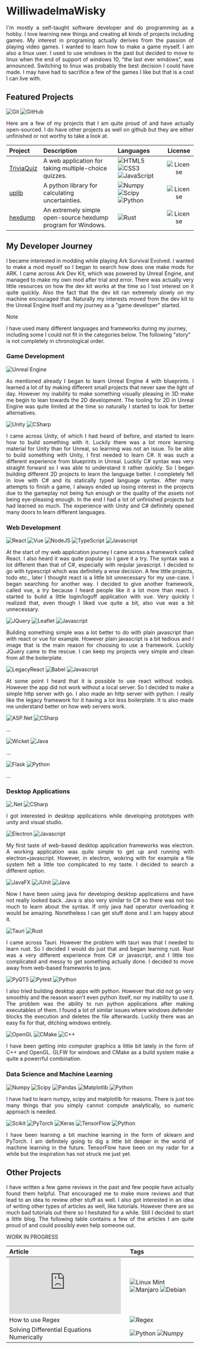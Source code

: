 # WilliwadelmaWisky

<p align="justify">
  I'm mostly a self-taught software developer and do programming as a hobby. I love learning new things and creating all kinds of projects including games. My interest in programing actually derives from the passion of playing video games. I wanted to learn how to make a game myself. I am also a linux user. I used to use windows in the past but decided to move to linux when the end of support of windows 10, "the last ever windows", was announced. Switching to linux was probably the best decision I could have made. I may have had to sacrifice a few of the games I like but that is a cost I can live with.
</p>

## Featured Projects
![Git](https://img.shields.io/badge/git-%23F05033.svg?style=for-the-badge&logo=git&logoColor=white)
![GitHub](https://img.shields.io/badge/github-%23121011.svg?style=for-the-badge&logo=github&logoColor=white)

<p align="justify">
  Here are a few of my projects that I am quite proud of and have actually open-sourced. 
  I do have other projects as well on github but they are either unfinished or not worthy to take a look at.
</p>

| Project | Description | Languages | License |
|:--------|:------------|:----------|:-------:|
| [TriviaQuiz](https://github.com/WilliwadelmaWisky/TriviaQuiz) | A web application for taking multiple-choice quizzes. | ![HTML5](https://img.shields.io/badge/html5-%23E34F26.svg?style=flat&logo=html5&logoColor=white) ![CSS3](https://img.shields.io/badge/css3-%231572B6.svg?style=flat&logo=css3&logoColor=white) ![JavaScript](https://img.shields.io/badge/javascript-%23323330.svg?style=flat&logo=javascript&logoColor=%23F7DF1E) | ![License](https://img.shields.io/badge/license-MIT-green.svg?style=flat) |
| [uplib](https://github.com/WilliwadelmaWisky/uplib) | A python library for calculating uncertainties. | ![Numpy](https://img.shields.io/badge/Numpy-777BB4?style=flat&logo=numpy&logoColor=white) ![Scipy](https://img.shields.io/badge/SciPy-654FF0?style=flat&logo=SciPy&logoColor=white) ![Python](https://img.shields.io/badge/python-3670A0?style=flat&logo=python&logoColor=ffdd54) | ![License](https://img.shields.io/badge/license-MIT-green.svg?style=flat) |
| [hexdump](https://github.com/WilliwadelmaWisky/hexdump) | An extremely simple open-source hexdump program for Windows. | ![Rust](https://img.shields.io/badge/Rust-111111?style=flat&logo=rust&logoColor=E95420) | ![License](https://img.shields.io/badge/license-MIT-green.svg?style=flat) |

## My Developer Journey

<p align="justify">
  I became interested in modding while playing Ark Survival Evolved. I wanted to make a mod myself so I began to search how does one make mods for ARK. I came across Ark Dev Kit, which was powered by Unreal Engine, and managed to make my own mod after trial and error. There was actually very little resources on how the dev kit works at the time so I lost interest on it quite quickly. Also the fact that the dev kit ran extremely slowly on my machine encouraged that. Naturally my interests moved from the dev kit to the Unreal Engine itself and my journey as a "game developer" started.
</p>

> [!NOTE]
> I have used many different languages and frameworks during my journey, including some I could not fit in the categories below. The following "story" is not completely in chronological order.

### Game Development
![Unreal Engine](https://img.shields.io/badge/-Unreal%20Engine-313131?style=for-the-badge&logo=unreal-engine&logoColor=white)

<p align="justify">
  As mentioned already I began to learn Unreal Engine 4 with blueprints. I learned a lot of by making different small projects that never saw the light of day. However my inability to make something visually pleasing in 3D make me begin to lean towards the 2D development. The tooling for 2D in Unreal Engine was quite limited at the time so naturally I started to look for better alternatives. 
</p>

![Unity](https://img.shields.io/badge/Unity-100000?style=for-the-badge&logo=unity&logoColor=white)
![CSharp](https://img.shields.io/badge/C%23-239120?style=for-the-badge&logo=csharp&logoColor=white)

<p align="justify">
  I came across Unity, of which I had heard of before, and started to learn how to build something with it. Luckily there was a lot more learning material for Unity than for Unreal, so learning was not an issue. To be able to build something with Unity, I first needed to learn C#. It was such a different experience from blueprints in Unreal. Luckily C# syntax was very straight forward so I was able to understand it rather quickly. So I began building different 2D projects to learn the language better. I completely fell in love with C# and its statically typed language syntax. After many attempts to finish a game, I always ended up losing interest in the projects due to the gameplay not being fun enough or the quality of the assets not being eye-pleasing enough. In the end I had a lot of unfinished projects but had learned so much. The experience with Unity and C# definitely opened many doors to learn different languages.
</p>

### Web Development
![React](https://img.shields.io/badge/React-222222?style=for-the-badge&logo=react&logoColor=61DAFB)
![Vue](https://img.shields.io/badge/Vue-35495E?style=for-the-badge&logo=vuedotjs&logoColor=4FC08D)
![NodeJS](https://img.shields.io/badge/node.js-6DA55F?style=for-the-badge&logo=node.js&logoColor=white)
![TypeScript](https://img.shields.io/badge/typescript-%23007ACC.svg?style=for-the-badge&logo=typescript&logoColor=white)
![Javascript](https://img.shields.io/badge/JavaScript-323330?style=for-the-badge&logo=javascript&logoColor=F7DF1E)

<p align="justify">
  At the start of my web application journey I came across a framework called React. I also heard it was quite popular so I gave it a try. The syntax was a lot different than that of C#, especially with reqular javascript. I decided to go with typescript which was definitely a wise decision. A few little projects, todo etc., later I thought react is a little bit unnecessary for my use-case. I began searching for another way. I decided to give another framework, called vue, a try because I heard people like it a lot more than react. I started to build a little login/logoff application with vue. Very quickly I realized that, even though I liked vue quite a bit, also vue was a bit unnecessary.
</p>

![JQuery](https://img.shields.io/badge/jquery-%230769AD.svg?style=for-the-badge&logo=jquery&logoColor=white)
![Leaflet](https://img.shields.io/badge/Leaflet-199900.svg?style=for-the-badge&logo=Leaflet&logoColor=white)
![Javascript](https://img.shields.io/badge/JavaScript-323330?style=for-the-badge&logo=javascript&logoColor=F7DF1E)

<p align="justify">
  Building something simple was a lot better to do with plain javascript than with react or vue for example. However plain javascript is a bit tedious and I image that is the main reason for choosing to use a framework. Luckily JQuery came to the rescue. I can keep my projects very simple and clean from all the boilerplate.
</p>

![LegacyReact](https://img.shields.io/badge/Legacy_React-2B2E3A.svg?style=for-the-badge&logo=react&logoColor=61DAFB)
![Babel](https://img.shields.io/badge/Babel-F9DC3e?style=for-the-badge&logo=babel&logoColor=black)
![Javascript](https://img.shields.io/badge/JavaScript-323330?style=for-the-badge&logo=javascript&logoColor=F7DF1E)

<p align="justify">
  At some point I heard that it is possible to use react without nodejs. However the app did not work without a local server. So I decided to make a simple http server with go. I also made an http server with python. I really like the legacy framework for it having a lot less boilerplate. It is also made me understand better on how web servers work.
</p>

![ASP.Net](https://img.shields.io/badge/ASP.NET-0e5bcf?style=for-the-badge&logo=.net&logoColor=white)
![CSharp](https://img.shields.io/badge/C%23-239120?style=for-the-badge&logo=csharp&logoColor=white)

<p align="justify">
  ...
</p>

![Wicket](https://img.shields.io/badge/Apache%20Wicket-cf3d04?style=for-the-badge)
![Java](https://img.shields.io/badge/java-%23ED8B00.svg?style=for-the-badge&logo=openjdk&logoColor=white)

<p align="justify">
  ...
</p>

![Flask](https://img.shields.io/badge/flask-111111.svg?style=for-the-badge&logo=flask&logoColor=white)
![Python](https://img.shields.io/badge/python-3670A0?style=for-the-badge&logo=python&logoColor=ffdd54)

<p align="justify">
  ...
</p>

### Desktop Applications
![.Net](https://img.shields.io/badge/.NET-5C2D91?style=for-the-badge&logo=.net&logoColor=white)
![CSharp](https://img.shields.io/badge/C%23-239120?style=for-the-badge&logo=csharp&logoColor=white)

<p align="justify">
  I got interested in desktop applications while developing prototypes with unity and visual studio.  
</p>

![Electron](https://img.shields.io/badge/Electron-2B2E3A?style=for-the-badge&logo=electron&logoColor=9FEAF9)
![Javascript](https://img.shields.io/badge/JavaScript-323330?style=for-the-badge&logo=javascript&logoColor=F7DF1E)

<p align="justify">
  My first taste of web-based desktop application frameworks was electron. A working application was quite simple to get up and running with electron+javascript. However, in electron, wokring with for example a file system felt a little too complicated to my taste. I decided to search a different option.
</p>

![JavaFX](https://img.shields.io/badge/javafx-%23FF0000.svg?style=for-the-badge&logo=javafx&logoColor=white)
![JUnit](https://img.shields.io/badge/Junit5-25A162?style=for-the-badge&logo=junit5&logoColor=white)
![Java](https://img.shields.io/badge/java-%23ED8B00.svg?style=for-the-badge&logo=openjdk&logoColor=white)

<p align="justify">
  Now I have been using java for developing desktop applications and have not really looked back. Java is also very similar to C# so there was not too much to learn about the syntax. If only java had operator overloading it would be amazing. Nonetheless I can get stuff done and I am happy about it.
</p>

![Tauri](https://img.shields.io/badge/Tauri-1c1f24?style=for-the-badge&logo=Tauri&logoColor=FFC131)
![Rust](https://img.shields.io/badge/Rust-111111?style=for-the-badge&logo=rust&logoColor=E95420)

<p align="justify">
  I came across Tauri.
  However the problem with tauri was that I needed to learn rust. So I decided I would do just that and began learning rust. Rust was a very different experience from C# or javascript, and I little too complicated and messy to get something actually done. I decided to move away from web-based frameworks to java.
</p>

![PyQT5](https://img.shields.io/badge/PyQT5-%23217346.svg?style=for-the-badge&logo=Qt&logoColor=white)
![Pytest](https://img.shields.io/badge/pytest-%23ffffff.svg?style=for-the-badge&logo=pytest&logoColor=2f9fe3)
![Python](https://img.shields.io/badge/python-3670A0?style=for-the-badge&logo=python&logoColor=ffdd54)

<p align="justify">
  I also tried building desktop apps with python. However that did not go very smoothly and the reason wasn't even python itself, nor my inability to use it. The problem was the ability to run python applications after making executables of them. I found a lot of similar issues where windows defender blocks the execution and deletes the file afterwards. Luckily there was an easy fix for that, ditching windows entirely. 
</p>

![OpenGL](https://img.shields.io/badge/OpenGL-%23FFFFFF.svg?style=for-the-badge&logo=opengl)
![CMake](https://img.shields.io/badge/CMake-%23008FBA.svg?style=for-the-badge&logo=cmake&logoColor=white)
![C++](https://img.shields.io/badge/c++-%2300599C.svg?style=for-the-badge&logo=c%2B%2B&logoColor=white)

<p align="justify">
  I have been getting into computer graphics a little bit lately in the form of C++ and OpenGL. GLFW for windows and CMake as a build system make a quite a powerrful combination.
</p>

### Data Science and Machine Learning
![Numpy](https://img.shields.io/badge/Numpy-777BB4?style=for-the-badge&logo=numpy&logoColor=white)
![Scipy](https://img.shields.io/badge/SciPy-654FF0?style=for-the-badge&logo=SciPy&logoColor=white)
![Pandas](https://img.shields.io/badge/Pandas-2C2D72?style=for-the-badge&logo=pandas&logoColor=white)
![Matplotlib](https://img.shields.io/badge/Matplotlib-%23ffffff.svg?style=for-the-badge&logo=Matplotlib&logoColor=black)
![Python](https://img.shields.io/badge/python-3670A0?style=for-the-badge&logo=python&logoColor=ffdd54)

<p align="justify">
  I have had to learn numpy, scipy and matplotlib for reasons. There is just too many things that you simply cannot compute analytically, so numeric approach is needed. 
</p>

![Scikit](https://img.shields.io/badge/scikit_learn-F7931E?style=for-the-badge&logo=scikit-learn&logoColor=white)
![PyTorch](https://img.shields.io/badge/PyTorch-%23EE4C2C.svg?style=for-the-badge&logo=PyTorch&logoColor=white)
![Keras](https://img.shields.io/badge/Keras-%23D00000.svg?style=for-the-badge&logo=Keras&logoColor=white)
![TensorFlow](https://img.shields.io/badge/TensorFlow-%23FF6F00.svg?style=for-the-badge&logo=TensorFlow&logoColor=white)
![Python](https://img.shields.io/badge/python-3670A0?style=for-the-badge&logo=python&logoColor=ffdd54)

<p align="justify">
  I have been learning a bit machine learning in the form of sklearn and PyTorch. I am definitely going to dig a little bit deeper in the world of machine learning in the future. TensorFlow have been on my radar for a while but the inspiration has not struck me just yet.
</p>

## Other Projects

<p align="justify">
  I have written a few game reviews in the past and few people have actually found them helpful. That encouraged me to make more reviews and that lead to an idea to review other stuff as well. I also got interested in an idea of writing other types of articles as well, like tutorials. However there are so much bad tutorials out there so I hesitated for a while. Still I decided to start a little blog. The following table contains a few of the articles I am quite proud of and could possibly even help someone out.
</p>

WORK IN PROGRESS

| Article | Tags |
|:--------|:-----|
| ![From Windows to Linux](https://github.com/WilliwadelmaWisky/blog/blob/main/articles/FromWindowsToLinux.md) | ![Linux Mint](https://img.shields.io/badge/Linux%20Mint-87CF3E?style=flat&logo=Linux%20Mint&logoColor=white) ![Manjaro](https://img.shields.io/badge/Manjaro-35BF5C?style=flat&logo=Manjaro&logoColor=white) ![Debian](https://img.shields.io/badge/Debian-D70A53?style=flat&logo=debian&logoColor=white) |
| How to use Regex | ![Regex](https://img.shields.io/badge/Regex-2B2E3A?style=flat) |
| Solving Differential Equations Numerically | ![Python](https://img.shields.io/badge/python-3670A0?style=flat&logo=python&logoColor=ffdd54) ![Numpy](https://img.shields.io/badge/Numpy-777BB4?style=flat&logo=numpy&logoColor=white) |
